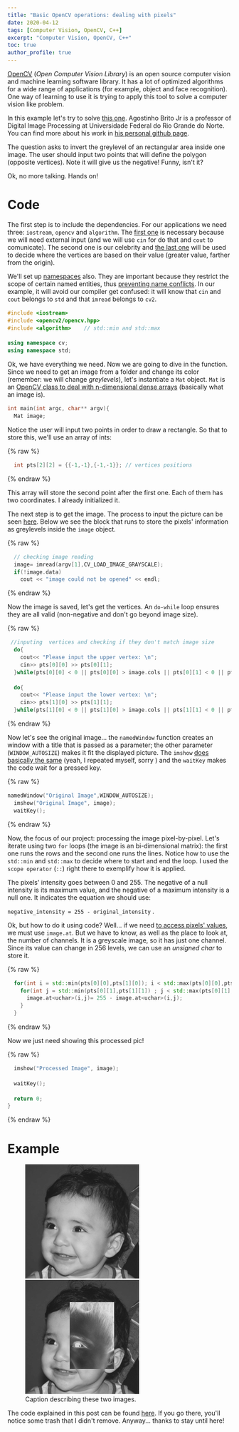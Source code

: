 ```yaml
---
title: "Basic OpenCV operations: dealing with pixels"
date: 2020-04-12
tags: [Computer Vision, OpenCV, C++]
excerpt: "Computer Vision, OpenCV, C++"
toc: true
author_profile: true
---
```


[OpenCV](https://opencv.org/) (_Open Computer Vision Library_) is an open source computer vision and machine learning software library. It has a lot of optimized algorithms for a wide range of applications (for example, object and face recognition). One way of learning to use it is trying to apply this tool to solve a computer vision like problem.

In this example let's try to solve [this one](https://agostinhobritojr.github.io/tutorial/pdi/#_exerc%C3%ADcios). Agostinho Brito Jr is a professor of Digital Image Processing at Universidade Federal do Rio Grande do Norte. You can find more about his work in [his personal github page](https://agostinhobritojr.github.io).

The question asks to invert the greylevel of an rectangular area inside one image. The user should input two points that will define the polygon (opposite vertices). Note it will give us the negative! Funny, isn't it?

Ok, no more talking. Hands on!

# Code

The first step is to include the dependencies. For our applications we need three: ```iostream```, ```opencv``` and ```algorithm```. The [first one](http://www.cplusplus.com/reference/iostream/) is necessary because we will need external input (and we will use `cin` for do that and `cout` to comunicate). The second one is our celebrity and [the last one](https://en.cppreference.com/w/cpp/header/algorithm) will be used to decide where the vertices are based on their value (greater value, farther from the origin).

 We'll set up [namespaces](https://www.geeksforgeeks.org/namespace-in-c/) also. They are important because they restrict the scope of certain named entities, thus [preventing name conflicts](https://en.cppreference.com/w/cpp/language/namespace). In our example, it will avoid our compiler get confused: it will know that `cin` and `cout` belongs to `std` and that `imread` belongs to `cv2`.

```cpp
#include <iostream>
#include <opencv2/opencv.hpp>
#include <algorithm>    // std::min and std::max

using namespace cv;
using namespace std;
```

Ok, we have everything we need. Now we are going to dive in the function. Since we need to get an image from a folder and change its color (remember: we will change *greylevels*), let's instantiate a ```Mat``` object. `Mat` is an [OpenCV class to deal with n-dimensional dense arrays](https://docs.opencv.org/trunk/d3/d63/classcv_1_1Mat.html) (basically what an image is). 

```cpp
int main(int argc, char** argv){
  Mat image;
```

Notice the user will input two points in order to draw a rectangle. So that to store this, we'll use an array of ints:

{% raw %}
```cpp
  int pts[2][2] = {{-1,-1},{-1,-1}}; // vertices positions
```
{% endraw %}

This array will store the second point after the first one. Each of them has two coordinates. I already initialized it.

The next step is to get the image. The process to input the picture can be seen [here](https://github.com/mtxslv/dca0445_dip/wiki/How-to-run-the-algorithms-(an-example)). Below we see the block that runs to store the pixels' information as greylevels inside the `image` object.

{% raw %}
```cpp
  // checking image reading
  image= imread(argv[1],CV_LOAD_IMAGE_GRAYSCALE);
  if(!image.data)
    cout << "image could not be opened" << endl;
```
{% endraw %}

Now the image is saved, let's get the vertices. An `do-while` loop ensures they are all valid (non-negative and don't go beyond image size).

{% raw %}
```cpp
 //inputing  vertices and checking if they don't match image size
  do{
    cout<< "Please input the upper vertex: \n";
    cin>> pts[0][0] >> pts[0][1];  
  }while(pts[0][0] < 0 || pts[0][0] > image.cols || pts[0][1] < 0 || pts[0][1] > image.rows );

  do{
    cout<< "Please input the lower vertex: \n";
    cin>> pts[1][0] >> pts[1][1]; 
  }while(pts[1][0] < 0 || pts[1][0] > image.cols || pts[1][1] < 0 || pts[1][1] > image.rows );
```
{% endraw %}

Now let's see the original image... the `namedWindow` function creates an window with a title that is passed as a parameter; the other parameter (`WINDOW_AUTOSIZE`) makes it fit the displayed picture. The `imshow` [does basically the same](https://docs.opencv.org/2.4/modules/highgui/doc/user_interface.html?highlight=namedwindow) (yeah, I repeated myself, sorry ) and the `waitKey` makes the code wait for a pressed key.

{% raw %}
```cpp
namedWindow("Original Image",WINDOW_AUTOSIZE);
  imshow("Original Image", image);
  waitKey();
```
{% endraw %}

Now, the focus of our project: processing the image pixel-by-pixel. Let's iterate using two `for` loops (the image is an bi-dimensional matrix): the first one runs the rows and the second one runs the lines. Notice how to use the `std::min` and `std::max` to decide where to start and end the loop. I used the `scope operator` (`::`) right there to exemplify how it is applied.

The pixels' intensity goes between 0 and 255. The negative of a null intensity is its maximum value, and the negative of a maximum intensity is a null one. It indicates the equation we should use:

`negative_intensity = 255 - original_intensity` .

Ok, but how to do it using code? Well... if we need [to access pixels' values](https://docs.opencv.org/2.4/doc/user_guide/ug_mat.html#accessing-pixel-intensity-values), we must use `image.at`. But we have to know, as well as the place to look at, the number of channels. It is a greyscale image, so it has just one channel. Since its value can change in 256 levels, we can use an _unsigned char_ to store it.

{% raw %}
```cpp
  for(int i = std::min(pts[0][0],pts[1][0]); i < std::max(pts[0][0],pts[1][0]); i++){
    for(int j = std::min(pts[0][1],pts[1][1]) ; j < std::max(pts[0][1],pts[1][1]); j++){
      image.at<uchar>(i,j)= 255 - image.at<uchar>(i,j);
    }
  }
```
{% endraw %}

Now we just need showing this processed pic!

{% raw %}
```cpp
  imshow("Processed Image", image); 

  waitKey();

  return 0;
}
```
{% endraw %}

# Example

<figure class="half">
    <a href="/assets/images/image-filename-1-large.jpg"><img src="/images/posts_images/2020-04-12-opencv_basics/biel.png"></a>
    <a href="/assets/images/image-filename-2-large.jpg"><img src="/images/posts_images/2020-04-12-opencv_basics/processed_image.jpg"></a>
    <figcaption>Caption describing these two images.</figcaption>
</figure>


The code explained in this post can be found [here](https://github.com/mtxslv/dca0445_dip/blob/master/exercises/regions.cpp). If you go there, you'll notice some trash that I didn't remove. Anyway... thanks to stay until here! 
